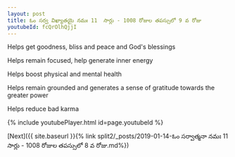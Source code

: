 ```yaml
---
layout: post
title: ఓం సర్వ విఖ్యాతయై నమః 11  సార్లు - 1008 రోజుల తపస్సులో 9 వ రోజు
youtubeId: fcQrOlhQjjI
---
```

 
 
Helps get goodness, bliss and peace and God's blessings
 
Helps remain focused, help generate inner energy 
 
Helps boost physical and mental health 
 
Helps remain grounded and generates a sense of gratitude towards the greater power 
 
Helps reduce bad karma
 
 
 
 


{% include youtubePlayer.html id=page.youtubeId %}
 
[Next]({{ site.baseurl }}{% link  split2/_posts/2019-01-14-ఓం సర్వాత్మనా నమః 11  సార్లు - 1008 రోజుల తపస్సులో 8 వ రోజు.md%})
 
